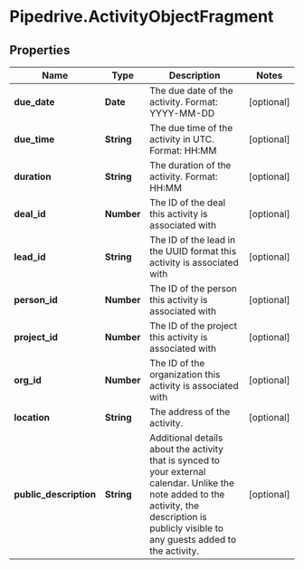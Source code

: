 # Pipedrive.ActivityObjectFragment

## Properties

Name | Type | Description | Notes
------------ | ------------- | ------------- | -------------
**due_date** | **Date** | The due date of the activity. Format: YYYY-MM-DD | [optional] 
**due_time** | **String** | The due time of the activity in UTC. Format: HH:MM | [optional] 
**duration** | **String** | The duration of the activity. Format: HH:MM | [optional] 
**deal_id** | **Number** | The ID of the deal this activity is associated with | [optional] 
**lead_id** | **String** | The ID of the lead in the UUID format this activity is associated with | [optional] 
**person_id** | **Number** | The ID of the person this activity is associated with | [optional] 
**project_id** | **Number** | The ID of the project this activity is associated with | [optional] 
**org_id** | **Number** | The ID of the organization this activity is associated with | [optional] 
**location** | **String** | The address of the activity. | [optional] 
**public_description** | **String** | Additional details about the activity that is synced to your external calendar. Unlike the note added to the activity, the description is publicly visible to any guests added to the activity. | [optional] 


